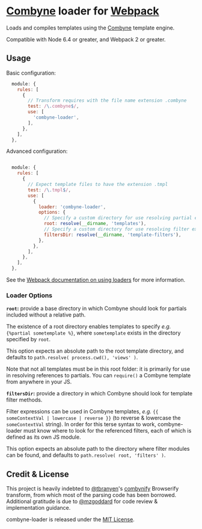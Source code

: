 # [Combyne](https://github.com/tbranyen/combyne) loader for [Webpack](https://webpack.js.org)

Loads and compiles templates using the [Combyne](https://github.com/tbranyen/combyne) template engine.

Compatible with Node 6.4 or greater, and Webpack 2 or greater.

## Usage

Basic configuration:
```js
  module: {
    rules: [
      {
        // Transform requires with the file name extension .combyne
        test: /\.combyne$/,
        use: [
          'combyne-loader',
        ],
      },
    ],
  },
```


Advanced configuration:
```js

  module: {
    rules: [
      {
        // Expect template files to have the extension .tmpl
        test: /\.tmpl$/,
        use: [
          {
            loader: 'combyne-loader',
            options: {
              // Specify a custom directory for use resolving partial expressions
              root: resolve(__dirname, 'templates'),
              // Specify a custom directory for use resolving filter expressions
              filtersDir: resolve(__dirname, 'template-filters'),
            },
          },
        ],
      },
    ],
  },
```

See the [Webpack documentation on using loaders](https://webpack.js.org/concepts/loaders/#using-loaders) for more information.

### Loader Options

**`root`:** provide a base directory in which Combyne should look for partials included without a relative path.

The existence of a root directory enables templates to specify _e.g._ `{%partial sometemplate %}`, where `sometemplate` exists in the directory specified by `root`.

This option expects an absolute path to the root template directory, and defaults to `path.resolve( process.cwd(), 'views' )`.

Note that not all templates must be in this root folder: it is primarily for use in resolving references to partials. You can `require()` a Combyne template from anywhere in your JS.

**`filtersDir`:** provide a directory in which Combyne should look for template filter methods.

Filter expressions can be used in Combyne templates, _e.g._ `{{ someContextVal | lowercase | reverse }}` (to reverse & lowercase the `someContextVal` string). In order for this terse syntax to work, combyne-loader must know where to look for the referenced filters, each of which is defined as its own JS module.

This option expects an absolute path to the directory where filter modules can be found, and defaults to `path.resolve( root, 'filters' )`.

## Credit & License

This project is heavily indebted to [@tbranyen](https://github.com/tbranyen)'s [combynify](https://github.com/tbranyen/combynify) Browserify transform, from which most of the parsing code has been borrowed. Additional gratitude is due to [@mzgoddard](https://github.com/mzgoddard) for code review & implementation guidance.

combyne-loader is released under the [MIT License](./LICENSE).